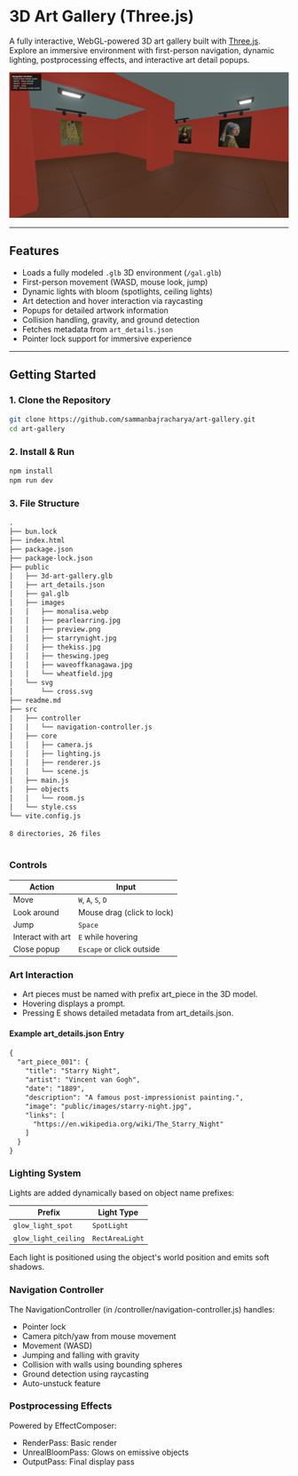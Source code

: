 # 3D Art Gallery (Three.js)

A fully interactive, WebGL-powered 3D art gallery built with [Three.js](https://threejs.org/). Explore an immersive environment with first-person navigation, dynamic lighting, postprocessing effects, and interactive art detail popups.

![screenshot](public/images/preview.png)

---

## Features

- Loads a fully modeled `.glb` 3D environment (`/gal.glb`)
- First-person movement (WASD, mouse look, jump)
- Dynamic lights with bloom (spotlights, ceiling lights)
- Art detection and hover interaction via raycasting
- Popups for detailed artwork information
- Collision handling, gravity, and ground detection
- Fetches metadata from `art_details.json`
- Pointer lock support for immersive experience

---

## Getting Started

### 1. Clone the Repository

```bash
git clone https://github.com/sammanbajracharya/art-gallery.git
cd art-gallery
```

### 2. Install & Run
```bash
npm install
npm run dev
```

### 3. File Structure
```
.
├── bun.lock
├── index.html
├── package.json
├── package-lock.json
├── public
│   ├── 3d-art-gallery.glb
│   ├── art_details.json
│   ├── gal.glb
│   ├── images
│   │   ├── monalisa.webp
│   │   ├── pearlearring.jpg
│   │   ├── preview.png
│   │   ├── starrynight.jpg
│   │   ├── thekiss.jpg
│   │   ├── theswing.jpeg
│   │   ├── waveoffkanagawa.jpg
│   │   └── wheatfield.jpg
│   └── svg
│       └── cross.svg
├── readme.md
├── src
│   ├── controller
│   │   └── navigation-controller.js
│   ├── core
│   │   ├── camera.js
│   │   ├── lighting.js
│   │   ├── renderer.js
│   │   └── scene.js
│   ├── main.js
│   ├── objects
│   │   └── room.js
│   └── style.css
└── vite.config.js

8 directories, 26 files


```

### Controls
| Action            | Input                      |
| ----------------- | -------------------------- |
| Move              | `W`, `A`, `S`, `D`         |
| Look around       | Mouse drag (click to lock) |
| Jump              | `Space`                    |
| Interact with art | `E` while hovering         |
| Close popup       | `Escape` or click outside  |

### Art Interaction
* Art pieces must be named with prefix art_piece in the 3D model.
* Hovering displays a prompt.
* Pressing E shows detailed metadata from art_details.json.

#### Example art_details.json Entry
```
{
  "art_piece_001": {
    "title": "Starry Night",
    "artist": "Vincent van Gogh",
    "date": "1889",
    "description": "A famous post-impressionist painting.",
    "image": "public/images/starry-night.jpg",
    "links": [
      "https://en.wikipedia.org/wiki/The_Starry_Night"
    ]
  }
}
```

### Lighting System
Lights are added dynamically based on object name prefixes:

| Prefix               | Light Type              |
| -------------------- | ----------------------- |
| `glow_light_spot`    | `SpotLight`             |
| `glow_light_ceiling` | `RectAreaLight`         |

Each light is positioned using the object's world position and emits soft shadows.

### Navigation Controller
The NavigationController (in /controller/navigation-controller.js) handles:
- Pointer lock
- Camera pitch/yaw from mouse movement
- Movement (WASD)
- Jumping and falling with gravity
- Collision with walls using bounding spheres
- Ground detection using raycasting
- Auto-unstuck feature

### Postprocessing Effects
Powered by EffectComposer:
- RenderPass: Basic render
- UnrealBloomPass: Glows on emissive objects
- OutputPass: Final display pass
